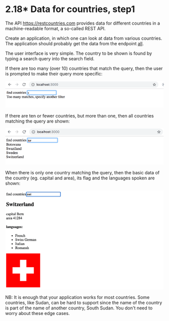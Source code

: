 # 2.18* Data for countries, step1

The API https://restcountries.com provides data for different countries in a machine-readable format,
a so-called REST API.

Create an application, in which one can look at data from various countries.
The application should probably get the data from the endpoint [all](https://restcountries.com/v3.1/all).

The user interface is very simple. The country to be shown is found by typing a search query into the search field.

If there are too many (over 10) countries that match the query, then the user is prompted to make their query more specific:

![many-matches](./images/many-matches.png)

If there are ten or fewer countries, but more than one, then all countries matching the query are shown:

![few-matches](./images/few-matches.png)

When there is only one country matching the query, then the basic data of the country (eg. capital and area), its flag and the languages spoken are shown:

![exact-match](./images/exact-match.png)

NB: It is enough that your application works for most countries.
Some countries, like Sudan, can be hard to support since the name of the country is part of the name of another country,
South Sudan. You don't need to worry about these edge cases.

